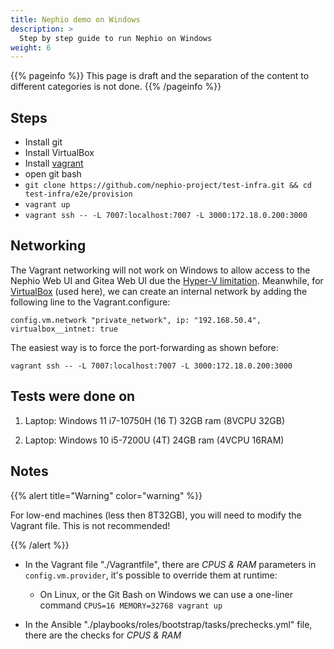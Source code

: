 ```yaml
---
title: Nephio demo on Windows
description: >
  Step by step guide to run Nephio on Windows
weight: 6
---
```


{{% pageinfo %}}
This page is draft and the separation of the content to different categories is not done. 
{{% /pageinfo %}}


## Steps

- Install git
- Install VirtualBox
- Install [vagrant](https://developer.hashicorp.com/vagrant/docs/installation)
- open git bash
- `git clone https://github.com/nephio-project/test-infra.git && cd test-infra/e2e/provision`
- `vagrant up`
- `vagrant ssh -- -L 7007:localhost:7007 -L 3000:172.18.0.200:3000`

## Networking

The Vagrant networking will not work on Windows to allow access to the Nephio
Web UI and Gitea Web UI due the [Hyper-V
limitation](https://developer.hashicorp.com/vagrant/docs/providers/hyperv/limitations#limited-networking).
Meanwhile, for
[VirtualBox](https://developer.hashicorp.com/vagrant/docs/providers/virtualbox/networking#virtualbox-nic-type)
(used here), we can create an internal network by adding the following line to
the Vagrant.configure:

`config.vm.network "private_network", ip: "192.168.50.4", virtualbox__intnet: true`

The easiest way is to force the port-forwarding as shown before:

`vagrant ssh -- -L 7007:localhost:7007 -L 3000:172.18.0.200:3000`

## Tests were done on

1. Laptop: Windows 11 i7-10750H (16 T) 32GB ram (8VCPU 32GB)

2. Laptop: Windows 10 i5-7200U (4T) 24GB ram (4VCPU 16RAM)

## Notes

{{% alert title="Warning" color="warning" %}}

For low-end machines (less then 8T32GB), you will need to modify
the Vagrant file. This is not recommended!

{{% /alert %}}

- In the Vagrant file "./Vagrantfile", there are *CPUS & RAM* parameters in
  `config.vm.provider`, it's possible to override them at runtime:
  - On Linux, or the Git Bash on Windows we can use a one-liner command `CPUS=16
  MEMORY=32768 vagrant up`

- In the Ansible "./playbooks/roles/bootstrap/tasks/prechecks.yml" file, there
  are the checks for *CPUS & RAM*
